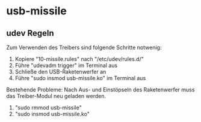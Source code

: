# usb-missile

## udev Regeln
Zum Verwenden des Treibers sind folgende Schritte notwenig:
1. Kopiere "10-missile.rules" nach "/etc/udev/rules.d/"
2. Führe "udevadm trigger" im Terminal aus
3. Schließe den USB-Raketenwerfer an
4. Führe "sudo insmod usb-missile.ko" im Terminal aus 

Bestehende Probleme: 
Nach Aus- und Einstöpseln des Raketenwerfer muss das Treiber-Modul neu geladen werden.
1. "sudo rmmod usb-missile"
2. "sudo insmod usb-missile.ko"
